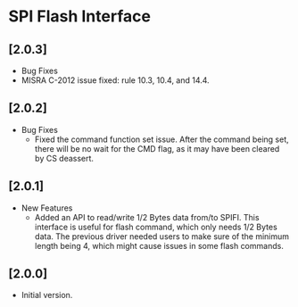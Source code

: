 # SPI Flash Interface

## [2.0.3]

- Bug Fixes
- MISRA C-2012 issue fixed: rule 10.3, 10.4, and 14.4.

## [2.0.2]

- Bug Fixes
  - Fixed the command function set issue. After the command being set, there will be no wait for the CMD flag, as
    it may have been cleared by CS deassert.

## [2.0.1]

- New Features
  - Added an API to read/write 1/2 Bytes data from/to SPIFI. This interface is useful for flash command, which only
    needs 1/2 Bytes data. The previous driver needed users to make sure of the minimum length being 4, which might
    cause issues in some flash commands.

## [2.0.0]

- Initial version.
